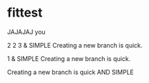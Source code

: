 # fittest
JAJAJAJ
you



2 2 3 & SIMPLE Creating a new branch is quick.

1 & SIMPLE Creating a new branch is quick.


Creating a new branch is quick AND SIMPLE

